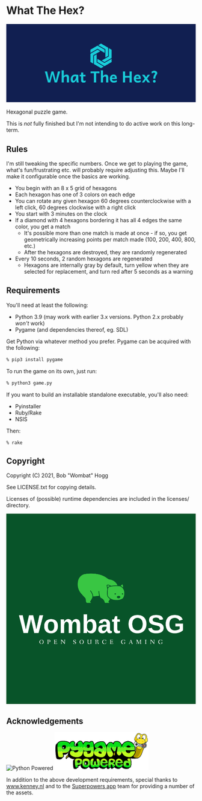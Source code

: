 # What The Hex?

![What The Hex?](logo.png)

Hexagonal puzzle game.

This is _not_ fully finished but I'm not intending to do active
work on this long-term.

## Rules

I'm still tweaking the specific numbers. Once we get to playing the game, what's fun/frustrating etc. will probably require adjusting this.
Maybe I'll make it configurable once the basics are working.

* You begin with an 8 x 5 grid of hexagons
* Each hexagon has one of 3 colors on each edge
* You can rotate any given hexagon 60 degrees counterclockwise with a left click, 60 degrees clockwise with a right click
* You start with 3 minutes on the clock
* If a diamond with 4 hexagons bordering it has all 4 edges the same color, you get a match
    * It's possible more than one match is made at once - if so, you get geometrically increasing points per match made (100, 200, 400, 800, etc.)
    * After the hexagons are destroyed, they are randomly regenerated
* Every 10 seconds, 2 random hexagons are regenerated
    * Hexagons are internally gray by default, turn yellow when they are selected for replacement, and turn red after 5 seconds as a warning

## Requirements

You'll need at least the following:

* Python 3.9 (may work with earlier 3.x versions. Python 2.x probably _won't_ work)
* Pygame (and dependencies thereof, eg. SDL)

Get Python via whatever method you prefer.
Pygame can be acquired with the following:

```bash
% pip3 install pygame
```

To run the game on its own, just run:

```bash
% python3 game.py
```

If you want to build an installable standalone executable, you'll also need:

* Pyinstaller
* Ruby/Rake
* NSIS

Then:

```
% rake
```

## Copyright

Copyright (C) 2021, Bob "Wombat" Hogg

See LICENSE.txt for copying details.

Licenses of (possible) runtime dependencies are included in the licenses/ directory.

![Wombat OSG](wombat-osg.png)

## Acknowledgements

![Python Powered](https://www.python.org/static/community_logos/python-powered-w-140x56.png)
![Powered by pygame](pygame_powered.gif)

In addition to the above development requirements, special thanks to www.kenney.nl and to the [Superpowers app](http://superpowers-html5.com/) team for providing a number of the assets.
